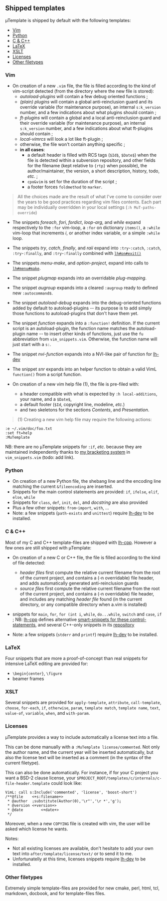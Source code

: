 ## Shipped templates
µTemplate is shipped by default with the following templates:

* [Vim](#vim)
* [Python](#python)
* [C & C++](#c--c)
* [LaTeX](#latex)
* [XSLT](#xslt)
* [Licenses](#licenses)
* [Other filetypes](#other-filetypes)

### Vim

  * On creation of a new `.vim` file, the file is filled according to the kind of vim-script detected (from the directory where the new file is stored):
    * _autoload-plugins_ will contain a few debug oriented functions ;
    * _(plain) plugins_ will contain a global anti-reinclusion guard and its override variable (for maintenance purpose), an internal `s:k_version` number, and a few indications about what plugins should contain ;
    * _ft-plugins_ will contain a global and a local anti-reinclusion guard and their override variable (for maintenance purpose), an internal `s:k_version` number, and a few indications about what ft-plugins should contain ;
    * _local-vimrcs_ will look a lot like ft-plugin ;
    * otherwise, the file won't contain anything specific ;
    * **in all cases**:
      * a default header is filled with RCS tags (`$Id$`, `$Date$`) when the file is detected within a subversion repository, and other fields for the filename (kept relative to `{rtp}` when possible), the author/maintainer, the version, a short description, history, todo, _etc._ ;
      * `cpo&vim` is set for the duration of the script ;
      * a footer forces `foldmethod` to `marker`.
> All the choices made are the result of what I've come to consider over the years to be good practices regarding vim files contents.
> Each part may be individually overridden in your local settings (`:h MuT-paths-override`)

  * The snippets _foreach_, _fori_, _fordict_, _loop-arg_, and _while_ expand respectively to the `:for` vim-loop, a `:for` on dictionary `items()`, a `:while` vim-loop that increments _i_, or another index variable, or a simple `:while` loop.
  * The snippets _try_, _catch_, _finally_, and _raii_ expand into `:try`-`:catch`, `:catch`, `:try`-`:finally`, and `:try`-`:finally` combined with [`lh#on#exit()`](http://github.com/LucHermitte/lh-vim-lib)
  * The snippets _menu-make_, and _option-project_, expand into calls to
   [`lh#menu#make`](http://github.com/LucHermitte/lh-vim-lib).

  * The snippet _plugmap_ expands into an overridable _plug-mapping_.
  * The snippet _augroup_ expands into a cleared `:augroup` ready to defined
    new `:autocommand`s.

  * The snippet _autoload-debug_ expands into the debug-oriented functions added by default to autoload-plugins -- its purpose is to add simply those functions to autoload-plugins that don't have them yet.

  * The snippet _function_ expands into a `:function!` definition. If the current script is an autoload-plugin, the function name matches the autoload-plugin name -- to insert other kinds of functions, just use the `fu` abbreviation from `vim_snippets.vim`. Otherwise, the function name will just start with a `s:`.
  * The snippet _nvi-function_ expands into a NVI-like pair of function for [lh-dev](http://github.com/LucHermitte/lh-dev)
  * The snippet _snr_ expands into an helper function to obtain a valid VimL `function()` from a script function.

  * On creation of a new vim help file (1), the file is pre-filed with:
    * a header compatible with what is expected by `:h local-additions`, your name, and a `$Date$`,
    * a default footer (`$Id`, copyright line, modeline, _etc._)
    * and two skeletons for the sections _Contents_, and _Presentation_.
> (1) Creating a new vim help file may require the following actions:
```
:e ~/.vim/doc/foo.txt
:set ft=help
:MuTemplate
```

NB: there are no µTemplate snippets for `:if`, _etc._ because they are maintained independently thanks to [my bracketing system](http://github.com/LucHermitte/lh-brackets) in `vim_snippets.vim` (todo: add link).

### Python
  *  On creation of a new Python file, the shebang line and the encoding
     line matching the current `&fileencoding` are inserted.
  * Snippets for the main control statements are provided: `if`, `ifelse`,
    `elif`, `else`, `while`
  * Snippets for `class`, `def`, `init`, `del`, and _docstring_ are also provided
  * Plus a few other snippets: `from`-`import`, `with`, ...
  * Note: a few snippets (`path-exists` and `unittest`) require [lh-dev](http://github.com/LucHermitte/lh-dev) to be installed.

### C & C++
Most of my C and C++ template-files are shipped with [lh-cpp](http://github.com/LucHermitte/lh-cpp). However a few ones are still shipped with µTemplate:
  * On creation of a new C or C++ file, the file is filled according to the kind of file detected:
    * _header files_ first compute the relative current filename from the root of the current project, and contains a (-n overridable) file header, and adds automatically generated anti-reinclusion guards
    * _source files_ first compute the relative current filename from the root of the current project, and contains a (-n overridable) file header, and includes any matching _header file_ found (in the current directory, or any compatible directory when a.vim is installed)

  * snippets for `main`, `for`, `for (int i`, `while`, `do...while`, `switch` and `case`, `if` ; NB: [lh-cpp](http://github.com/LucHermitte/lh-cpp) defines alternative [smart-snippets for these control-statements](http://github.com/LucHermitte/lh-cpp#code-snippets), and several C++-only snippets in its [repository](http://github.com/LucHermitte/lh-cpp/blob/master/after/template/cpp)

  * Note: a few snippets (`stderr` and `printf`) require [lh-dev](http://github.com/LucHermitte/lh-dev) to be installed.

### LaTeX

Four snippets that are more a proof-of-concept than real snippets for intensive LaTeX editing are provided for:
  * `\begin{center}`, `\figure`
  * beamer frames

### XSLT

Several snippets are provided for `apply-template`, `attribute`,
`call-template`, `choose`, `for-each`, `if`, `otherwise`, `param`, `template
match`, `template name`, `text`, `value-of`, `variable`, `when`, and
`with-param`.

### Licenses

µTemplate provides a way to include automatically a license text into a file.

This can be done manually with a `:MuTemplate license/commented`. Not only the author name, and the current year will be inserted automatically, but also the license text will be inserted as a comment (in the syntax of the current filetype).

This can also be done automatically. For instance, if for your C project you want a BSD-2 clause license, your `$PROJECT_ROOT/templates/c/internals/c-file-header.template` could look like:

```
VimL: call s:Include('commented', 'license', 'boost-short')
/**@file	<+s:filename+>
 * @author	¡substitute(Author(0),'\r"','\r *','g')¡
 * @version	<+version+>
 * @date        <+date+>
 */
```

Moreover, when a new `COPYING` file is created with vim, the user will be asked which license he wants.

Notes:
 * Not all existing licenses are available, don't hesitate to add your own text into `after/template/license/text/` or to send it to me.
 * Unfortunatelly at this time, licenses snippets require [lh-dev](http://github.com/LucHermitte/lh-dev) to be installed.

### Other filetypes

Extremely simple template-files are provided for new cmake, perl, html, tcl, markdown, docbook, and for template-files files.
